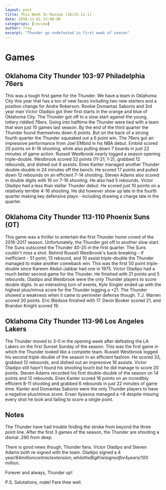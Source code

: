 ```yaml
---
layout: post
title: This Week In Review (10/25-11-1)
date: 2016-11-01 13:00:00
categories: [review]
author: Trey
excerpt: "Thunder go undefeated in first week of season"
---
```


# Games

## Oklahoma City Thunder 103-97 Philadelphia 76ers

  This was a tough first game for the Thunder. We have a team in Oklahoma City this year that has a ton of new faces including two new starters and a position change for Andre Roberson. Rookie Domantas Sabonis and 3rd year man Victor Oladipo got their first starts in the orange and blue of Oklahoma City. 
  The Thunder got off to a slow start against the young, lottery riddled 76ers. Going into halftime the Thunder were tied with a team that won just 10 games last season. By the end of the third quarter the Thunder found themselves down 6 points. But on the back of a strong fourth quarter the Thunder squeaked out a 6 point win. The 76ers got an impressive performance from Joel EMbiid in his NBA debut. Embiid scored 20 points on 6-16 shooting, while also pulling down 7 boards in just 22 minutes of game action. 
  Russell Westbrook nearly logged a season opening triple-double. Westbrook scored 32 points (11-21; 1-2), grabbed 12 rebounds, and dished out 9 assists. Enes Kanter managed another Thunder double-double in 24 minutes off the bench. He scored 17 points and pulled down 12 rebounds on an efficient 7-14 shooting. Steven Adams also scored in double digits with 16 on 7-16 shooting. He also had 5 rebounds. 
  Victor Oladipo had a less than stellar Thunder debut. He scored just 10 points on a relatively terrible 4-16 shooting. He did however show up late in the fourth quarter making key defensive plays - including drawing a charge late in the quarter. 
  
## Oklahoma City Thunder 113-110 Phoenix Suns (OT)

  This game was a thriller to entertain the first Thunder home crowd of the 2016-2017 season. Unfortunately, the Thunder got off to another slow start. The Suns outscored the Thunder 40-25 in the first quarter. The Suns couldn't miss a shot.
  Behind Russell Westbrook's back-breaking - if inefficient - 51 point, 13 rebound, and 10 assist triple-double the Thunder managed to make another comeback win. This was the first 50 point triple-double since Kareem Abdul-Jabbar had one in 1975. Victor Oladipo had a much better second game for the Thunder. He finished with 21 points and 5 rebounds. Oladipo and Westbrook were the only Thunder players to score double digits. In an interesting turn of events, Kyle Singler ended up with the highest plus/minus score for the Thunder logging a +21. 
  The Thunder showed a weakness when it came to perimeter defense though. T.J. Warren scored 30 points. Eric Bledsoe finished with 17. Devin Booker scored 21, and Brandon Knight scored 19. 
  
## Oklahoma City Thunder 113-96 Los Angeles Lakers

  The Thunder moved to 3-0 in the opening week after defeating the LA Lakers on the first Sunset Sunday of the season. This was the first game in which the Thunder looked like a complete team.
  Russell Westbrook logged his second triple-double of the season in an efficient fashion. He scored 33, grabbed 12 rebounds, and dished out an impressive 16 assists. Victor Oladipo still hasn't found his shooting touch but he did manage to score 20 points. Steven Adams recorded his first double-double of the season on 14 points and 12 rebounds. Enes Kanter scored 16 points on an incredibly efficient 8-11 shooting and grabbed 6 rebounds in just 22 minutes of game time. 
  Kanter and Domantas Sabonis were the only Thunder players to have a negative plus/minus score. Ersan Ilyasova managed a +8 despite missing every shot he took and failing to score a single point. 
   
## Notes

  The Thunder have had trouble finding the stroke from beyond the three point line. After the first 3 games of the season, the Thunder are shooting a dismal .290 from deep. 
  
  There is good news though, Thunder fans. Victor Oladipo and Steven Adams both re-signed with the team. Oladipo signed a 4 year/$84 million contract extension, while the Big Kiwi signed for 4 years/$100 million. 
  
  Forever and always, Thunder up!
  
  
  P.S. Salutations, mate! Fare thee well.
